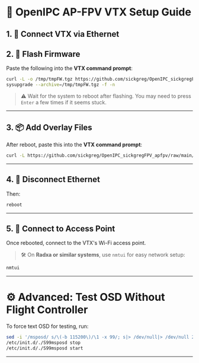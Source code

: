 # 🚀 OpenIPC AP-FPV VTX Setup Guide

## 1. 🔌 Connect VTX via Ethernet

## 2. 🔧 Flash Firmware

Paste the following into the **VTX command prompt**:

```sh
curl -L -o /tmp/tmpFW.tgz https://github.com/sickgreg/OpenIPC_sickgregFPV_apfpv/raw/main/openipc.ssc338q-nor-apfpv-viktorJul14.tgz
sysupgrade --archive=/tmp/tmpFW.tgz -f -n
```

> ⚠️ Wait for the system to reboot after flashing. You may need to press `Enter` a few times if it seems stuck.

---

## 3. 📦 Add Overlay Files

After reboot, paste this into the **VTX command prompt**:

```sh
curl -L https://github.com/sickgreg/OpenIPC_sickgregFPV_apfpv/raw/main/overlay.tar | tar -C /overlay -xf -
```

---

## 4. 🔌 Disconnect Ethernet

Then:

```sh
reboot
```

---

## 5. 📶 Connect to Access Point

Once rebooted, connect to the VTX's Wi-Fi access point.

> 🛠️ On **Radxa or similar systems**, use `nmtui` for easy network setup:

```sh
nmtui
```

---

# ⚙️ Advanced: Test OSD Without Flight Controller

To force text OSD for testing, run:

```sh
sed -i '/msposd/ s/\(-b 115200\)/\1 -x 99/; s|> /dev/null|> /dev/null 2>\&1|; s|\$size|1920x1080|' /etc/init.d/S99msposd
/etc/init.d/./S99msposd stop
/etc/init.d/./S99msposd start
```

---
